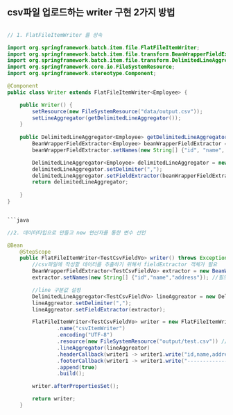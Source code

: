 
## csv파일 업로드하는 writer 구현 2가지 방법

```java

// 1. FlatFileItemWriter 를 상속

import org.springframework.batch.item.file.FlatFileItemWriter;
import org.springframework.batch.item.file.transform.BeanWrapperFieldExtractor;
import org.springframework.batch.item.file.transform.DelimitedLineAggregator;
import org.springframework.core.io.FileSystemResource;
import org.springframework.stereotype.Component;

@Component
public class Writer extends FlatFileItemWriter<Employee> {

	public Writer() {
		setResource(new FileSystemResource("data/output.csv"));
		setLineAggregator(getDelimitedLineAggregator());
	}
	
	public DelimitedLineAggregator<Employee> getDelimitedLineAggregator() {
		BeanWrapperFieldExtractor<Employee> beanWrapperFieldExtractor = new BeanWrapperFieldExtractor<Employee>();
		beanWrapperFieldExtractor.setNames(new String[] {"id", "name", "salary"});

		DelimitedLineAggregator<Employee> delimitedLineAggregator = new DelimitedLineAggregator<Employee>();
		delimitedLineAggregator.setDelimiter(",");
		delimitedLineAggregator.setFieldExtractor(beanWrapperFieldExtractor);
		return delimitedLineAggregator;
		
	}
}


```java

//2. 데이터타입으로 만들고 new 연산자를 통한 변수 선언

@Bean
    @StepScope
    public FlatFileItemWriter<TestCsvFieldVo> writer() throws Exception{
        //csv파일에 작성할 데이터를 추출하기 위해서 fieldExtractor 객체가 필요
        BeanWrapperFieldExtractor<TestCsvFieldVo> extractor = new BeanWrapperFieldExtractor();
        extractor.setNames(new String[] {"id","name","address"}); //필드명 설정

        //line 구분값 설정
        DelimitedLineAggregator<TestCsvFieldVo> lineAggreator = new DelimitedLineAggregator<>();
        lineAggreator.setDelimiter(",");
        lineAggreator.setFieldExtractor(extractor);

        FlatFileItemWriter<TestCsvFieldVo> writer = new FlatFileItemWriterBuilder<TestCsvFieldVo>()
                .name("csvItemWriter")
                .encoding("UTF-8")
                .resource(new FileSystemResource("output/test.csv")) //FileSystemResource : write할때 경로 지정
                .lineAggregator(lineAggreator)
                .headerCallback(writer1 -> writer1.write("id,name,address")) //header설정
                .footerCallback(writer1 -> writer1.write("---------------\n")) //footer설정
                .append(true)
                .build();

        writer.afterPropertiesSet();

        return writer;
    }

```



